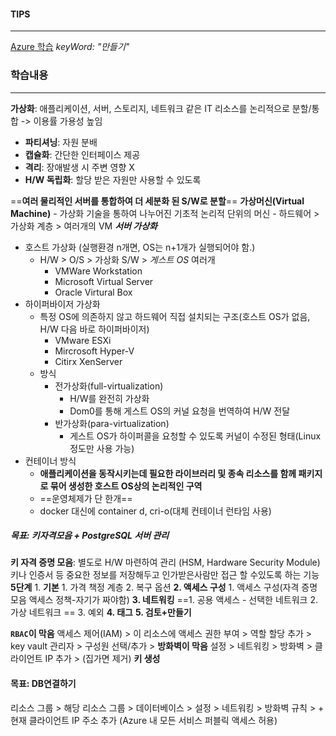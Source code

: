 #### TIPS
---
[Azure 학습](https://learn.microsoft.com/ko-kr/training/azure/) _keyWord: "만들기"_
### 학습내용
---
**가상화**: 애플리케이션, 서버, 스토리지, 네트워크 같은 IT 리소스를 논리적으로 분할/통합 -> 이용률 가용성 높임
- **파티셔닝**: 자원 분배
- **캡슐화**: 간단한 인터페이스 제공
- **격리**: 장애발생 시 주변 영향 X
- **H/W 독립화**: 할당 받은 자원만 사용할 수 있도록
	
==**여러 물리적인 서버를 통합하여 더 세분화 된 S/W로 분할**==
**가상머신(Virtual Machine)**
	- 가상화 기술을 통하여 나누어진 기초적 논리적 단위의 머신
	- 하드웨어 > 가상화 계층 > 여러개의 VM
***서버 가상화***
- 호스트 가상화 (실행환경 n개면, OS는 n+1개가 실행되어야 함.)
	-  H/W > O/S > 가상화 S/W > *게스트 OS* 여러개
		- VMWare Workstation
		- Microsoft Virtual Server
		- Oracle Virtural Box
- 하이퍼바이저 가상화
	- 특정 OS에 의존하지 않고 하드웨어 직접 설치되는 구조(호스트 OS가 없음, H/W 다음 바로 하이퍼바이저)
		- VMware ESXi
		- Mircrosoft Hyper-V
		- Citirx XenServer
	- 방식
		- 전가상화(full-virtualization)
			- H/W를 완전히 가상화
			- Dom0를 통해 게스트 OS의 커널 요청을 번역하여 H/W 전달
		- 반가상화(para-virtualization)
			- 게스트 OS가 하이퍼콜을 요청할 수 있도록 커널이 수정된 형태(Linux정도만 사용 가능)
- 컨테이너 방식
	- **애플리케이션을 동작시키는데 필요한 라이브러리 및 종속 리소스를 함께 패키지로 묶어 생성한 호스트 OS상의 논리적인 구역**
	- ==운영체제가 단 한개==
	- docker 대신에 container d, cri-o(대체 컨테이너 런타임 사용)
##### 목표: 키자격모음 + PostgreSQL 서버 관리
**키 자격 증명 모음**: 별도로 H/W 마련하여 관리 (HSM, Hardware Security Module)
키나 인증서 등 중요한 정보를 저장해두고 인가받은사람만 접근 할 수있도록 하는 기능
**5단계**
	1. **기본**
		1. 가격 책정 계층
		2. 복구 옵션
	**2. 액세스 구성**
		1. 액세스 구성(자격 증명 모음 액세스 정책-자기가 짜야함)
	**3. 네트워킹**
		==1. 공용 액세스 - 선택한 네트워크
		2. 가상 네트워크 ==
		3. 예외
	**4. 태그**
	**5. 검토+만들기**

**`RBAC`이 막음**
액세스 제어(IAM) > 이 리소스에 액세스 권한 부여 > 역할 할당 추가 > key vault 관리자 > 구성원 선택/추가 > 
**방화벽이 막음**
설정 > 네트워킹 > 방화벽 > 클라이언트 IP 추가 > (집가면 제거)
**키 생성**
#### 목표: DB연결하기
리소스 그룹 > 해당 리소스 그룹 > 데이터베이스 > 설정 > 네트워킹 > 방화벽 규칙 > + 현재 클라이언트 IP 주소 추가 (Azure 내 모든 서비스 퍼블릭 액세스 허용)